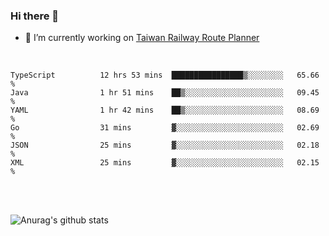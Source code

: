 ### Hi there 👋

- 🔭 I’m currently working on [Taiwan Railway Route Planner](https://github.com/Taiwan-Railway-Route-Planner)

<br/>

<!--START_SECTION:waka-->

```text
TypeScript          12 hrs 53 mins  ████████████████▒░░░░░░░░   65.66 %
Java                1 hr 51 mins    ██▒░░░░░░░░░░░░░░░░░░░░░░   09.45 %
YAML                1 hr 42 mins    ██▒░░░░░░░░░░░░░░░░░░░░░░   08.69 %
Go                  31 mins         ▓░░░░░░░░░░░░░░░░░░░░░░░░   02.69 %
JSON                25 mins         ▓░░░░░░░░░░░░░░░░░░░░░░░░   02.18 %
XML                 25 mins         ▓░░░░░░░░░░░░░░░░░░░░░░░░   02.15 %
```

<!--END_SECTION:waka-->

<br/>
<br/>

![Anurag's github stats](https://github-readme-stats.vercel.app/api?username=DepickereSven&show_icons=true&theme=tokyonight)



<!--
**DepickereSven/DepickereSven** is a ✨ _special_ ✨ repository because its `README.md` (this file) appears on your GitHub profile.

Here are some ideas to get you started:

- 🔭 I’m currently working on ...
- 🌱 I’m currently learning ...
- 👯 I’m looking to collaborate on ...
- 🤔 I’m looking for help with ...
- 💬 Ask me about ...
- 📫 How to reach me: ...
- 😄 Pronouns: ...
- ⚡ Fun fact: ...
-->
